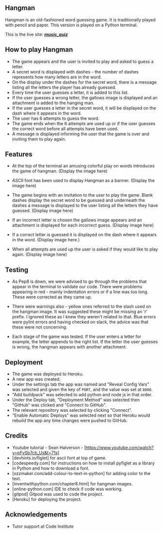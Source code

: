 ## Hangman

Hangman is an old-fashioned word guessing game. It is traditionally played with pencil and paper. This version is played on a Python terminal.

This is the live site: ***[music_quiz](https://caitriona71-musicquiz-tf5qeirj9b3.ws-eu63.gitpod.io)***

## How to play Hangman

* The game appears and the user is invited to play and asked to guess a letter.
* A secret word is displayed with dashes - the number of dashes represents how many letters are in the word.  
* On the display under the dashes for the secret word, there is a message listing all the letters the player has already guessed.
* Every time the user guesses a letter, it is added to this list.
* If the user guesses a wrong letter, the gallows image is displayed and an attachment is added to the hanging man. 
* If the user guesses a letter in the secret word, it will be displayed on the dash where it appears in the word.  
* The user has 6 attempts to guess the word.  
* The game ends when the 6 attempts are used up or if the user guesses the correct word before all attempts have been used.
* A message is displayed informing the user that the game is over and inviting them to play again.

## Features

* At the top of the terminal an amusing colorful play on words introduces the game of hangman. (Display the image here)

* ASCII font has been used to display Hangman as a banner. (Display the image here)

* The game begins with an invitation to the user to play the game. Blank dashes display the secret word to be guessed and underneath the dashes a message is displayed to the user listing all the letters they have guessed. (Display image here)

* If an incorrect letter is chosen the gallows image appears and an attachment is displayed for each incorrect guess. (Display image here)

* If a correct letter is guessed it is displayed on the dash where it appears in the word. (Display image here.)

* When all attempts are used up the user is asked if they would like to play again. (Display image here)

## Testing

* As Pep8 is down, we were advised to go through the problems that appear in the terminal to validate our code.  There were problems appearing in red - mainly indentation errors or if a line was too long.  These were corrected as they came up.  
* There were warnings also - yellow ones referred to the slash used on the hangman image.  It was suggested these might be missing an 'r' prefix.  I ignored these as I knew they weren't related to that. Blue errors were pylint errors and having checked on slack, the advice was that these were not concerning.

* Each stage of the game was tested.  If the user enters a letter for example, the letter appends to the right list. If the letter the user guesses is wrong, the hangman appears with another attachment.

## Deployment

* The game was deployed to Heroku.
* A new app was created.
* Under the settings tab the app was named and "Reveal Config Vars" was selected and given the key of `PORT`, and the value was set at `8000`.  
* "Add buildpack" was selected to add python and node js in that order.
* Under the Deploy tab, "Deployment Method" was selected then "GitHub" was clicked and "Connect to GitHub". 
* The relevant repository was selected by clicking "Connect".
* "Enable Automatic Deploys" was selected next so that Heroku would rebuild the app any time changes were pushed to GitHub.

## Credits

* Youtube tutorial - Sean Halverson - [https://www.youtube.com/watch?v=pFvSb7cb_Us&t=71s]
* [devhints.io/figlet] for ascii font at top of game.
* [codespeedy.com] for instructions on how to install pyfiglet as a library in Python and how to download a font.
* [ozzmaker.com/add-colour-to-text-in-python] for adding color to the text.
* [inventwithpython.com/chapter8.html] for hangman images.
* [online-python.com] IDE to check if code was working.
* [gitpod] Gitpod was used to code the project.
* [Heroku] for deploying the project.

## Acknowledgements

* Tutor support at Code Institute
   
